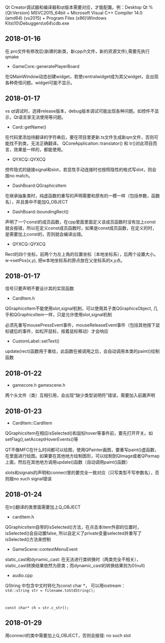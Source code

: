 Qt Creator调试器和编译器和qt版本需要对应，才能配置。例：Desktop Qt %{Qt:Version} MSVC2015_64bit + Microsoft Visual C++ Compiler 14.0 (amd64) (vs2015) + Program Files (x86)\Windows Kits\10\Debuggers\x64\cdb.exe

## 2018-01-16 ##

在.pro文件有修改后(新建的新类，新cpp/h文件，新的资源文件),需要先执行qmake

- GameCore::generatePlayerBoard

在QMainWindow动态创建widget，若使centralwidget成为其父widget，会出现各种奇怪问题。widget可能不显示。


## 2018-01-17 ##
vs qt调试时，选择release版本，debug版本调试可能出现各种问题。如控件不显示，Qt语言家无法使用等问题。

- Card::getName()

在代码里添加待翻译的字符串后，要在项目里更新.ts文件生成新qm文件，否则可能找不到类，无法正确翻译。
QCoreApplicaiton::translator()  和 tr()对此项目而言，效果是一样的，都能使用。

- QYXCQ::QYXCQ

控件隐式的链接signal和slot，若显性手动连接时也按照隐性的格式写slot，则会报no match。

- DashBoard:QGraphicsItem

在继承抽象类时，纯虚函数的重写的声明需要和原有的一模一样（包括参数，函数名），并且类中不能加Q_OBJECT

- DashBoard::boundingRect()

声明了一个const的成员函数，在cpp里面里面定义该成员函数时没有加上const就会报错，所以在定义const成员函数时，如果是const成员函数，在定义的时，是需要加上const的，否则就会编译出错。

- QYXCQ::QYXCQ

Rect的四个坐标，前两个为左上角的位置坐标（本地坐标系），后两个设置大小。
w->setPos(x,y), 把w本地坐标系的原点放在父坐标系的x,y点。

## 2018-01-17 ##
信号只要声明不要设计其的实现函数

- CardItem.h

QGraphicsItem不能使用slot,signal机制，可以使用其子类QGraphicsObject, 几乎和QGraphicsItem一样，只是允许使用slot,signal机制

必须先重写mousePressEvent事件，mouseReleaseEvent事件（包括其他按下鼠标键后的事件，如松开鼠标，按着鼠标移动）才会响应

- CustomLabel::setText()

update(rect)函数用于重绘，此函数在被调用之后，会自动调用本类的paint()绘制函数

## 2018-01-22 ##

- gamecore.h gamescene.h

两个头文件（类）互相引用，会出现“缺少类型说明符”错误，需要加入前置声明

## 2018-01-23 ##

- CardItem::CardItem

QGraphicsItem在相应isSelected()和鼠标hover等事件前，要先打开开关。如setFlag(),setAcceptHoverEvents()等

QT不像MFC在什么时间都可以绘图，使用QPainter画图，要重写paint()虚函数，在里面进行绘图。如果要在其他地方绘制图形，可以绘制到QImage或者QPixmap上面，然后在其他地方调用update()函数（自动调用paint()函数）

slots和signals的声明和connect里的要完全一致对应（只写类型不写参数名），否则报no such signal错误

## 2018-01-24 ##

在tr()翻译的类里面需要加上Q_OBJECT

- carditem.h

QGraphicsItem自带的isSelected()方法，在点击本item外部的位置时，isSelected()会自动置false, 所以自定义了private变量selected并重写了isSelected()方法来控制

- GameScene::contextMenuEvent

static_cast和dynamic_cast: 在无法进行类转换时（两类完全不相关），static_cast转换结果依然为原类；而dynamic_cast的转换结果则为0(null)

- audio.cpp

QString 中包含中文时转化为const char *， 可以用iostream：
<code>
std::string str = filename.toStdString();

const char* ch = str.c_str();
</code>

## 2018-01-29 ##

用connect的类中需要加上Q_OBJECT，否则会报错: no such slot
